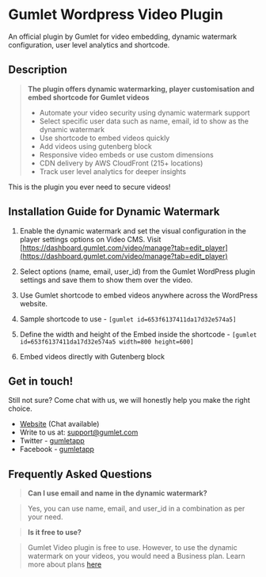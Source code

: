 # Gumlet Wordpress Video Plugin


An official plugin by Gumlet for video embedding, dynamic watermark configuration, user level analytics and shortcode.

Description
-----------

> **The plugin offers dynamic watermarking, player customisation and embed shortcode for Gumlet videos**
>
> * Automate your video security using dynamic watermark support
> * Select specific user data such as name, email, id to show as the dynamic watermark
> * Use shortcode to embed videos quickly
> * Add videos using gutenberg block
> * Responsive video embeds or use custom dimensions
> * CDN delivery by AWS CloudFront (215+ locations)
> * Track user level analytics for deeper insights

This is the plugin you ever need to secure videos!


Installation Guide for Dynamic Watermark
----------------------------------------

1. Enable the dynamic watermark and set the visual configuration in the player settings options on Video CMS. Visit [https://dashboard.gumlet.com/video/manage?tab=edit_player](https://dashboard.gumlet.com/video/manage?tab=edit_player)

2. Select options (name, email, user_id) from the Gumlet WordPress plugin settings and save them to show them over the video.

3. Use Gumlet shortcode to embed videos anywhere across the WordPress website.

4. Sample shortcode to use - `[gumlet id=653f6137411da17d32e574a5]`

5. Define the width and height of the Embed inside the shortcode - `[gumlet id=653f6137411da17d32e574a5 width=800 height=600]`

6. Embed videos directly with Gutenberg block



Get in touch!
-------------

Still not sure? Come chat with us, we will honestly help you make the right choice.

* [Website](https://gumlet.com) (Chat available)
* Write to us at: support@gumlet.com
* Twitter - [gumletapp](https://twitter.com/gumletapp)
* Facebook - [gumletapp](https://www.facebook.com/gumletapp)



Frequently Asked Questions
--------------------------

> **Can I use email and name in the dynamic watermark?**

> Yes, you can use name, email, and user_id in a combination as per your need.

> **Is it free to use?**

> Gumlet Video plugin is free to use. However, to use the dynamic watermark on your videos, you would need a Business plan. Learn more about plans [here](https://www.gumlet.com/pricing/?tab=video)
